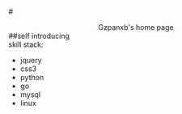 #<center>Gzpanxb's home page</center>
##self introducing  
skill stack:
- jquery
- css3
- python
- go
- mysql
- linux